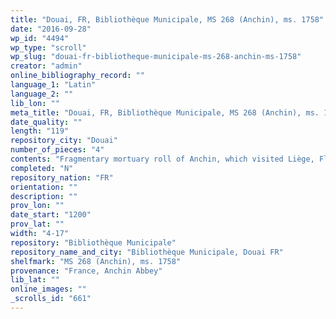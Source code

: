 ```yaml
---
title: "Douai, FR, Bibliothèque Municipale, MS 268 (Anchin), ms. 1758"
date: "2016-09-28"
wp_id: "4494"
wp_type: "scroll"
wp_slug: "douai-fr-bibliotheque-municipale-ms-268-anchin-ms-1758"
creator: "admin"
online_bibliography_record: ""
language_1: "Latin"
language_2: ""
lib_lon: ""
meta_title: "Douai, FR, Bibliothèque Municipale, MS 268 (Anchin), ms. 1758"
date_quality: ""
length: "119"
repository_city: "Douai"
number_of_pieces: "4"
contents: "Fragmentary mortuary roll of Anchin, which visited Liège, Flône, Huy et Namèche, Rouen, Jumièges, and Fécamp."
completed: "N"
repository_nation: "FR"
orientation: ""
description: ""
prov_lon: ""
date_start: "1200"
prov_lat: ""
width: "4-17"
repository: "Bibliothèque Municipale"
repository_name_and_city: "Bibliothèque Municipale, Douai FR"
shelfmark: "MS 268 (Anchin), ms. 1758"
provenance: "France, Anchin Abbey"
lib_lat: ""
online_images: ""
_scrolls_id: "661"
---
```



